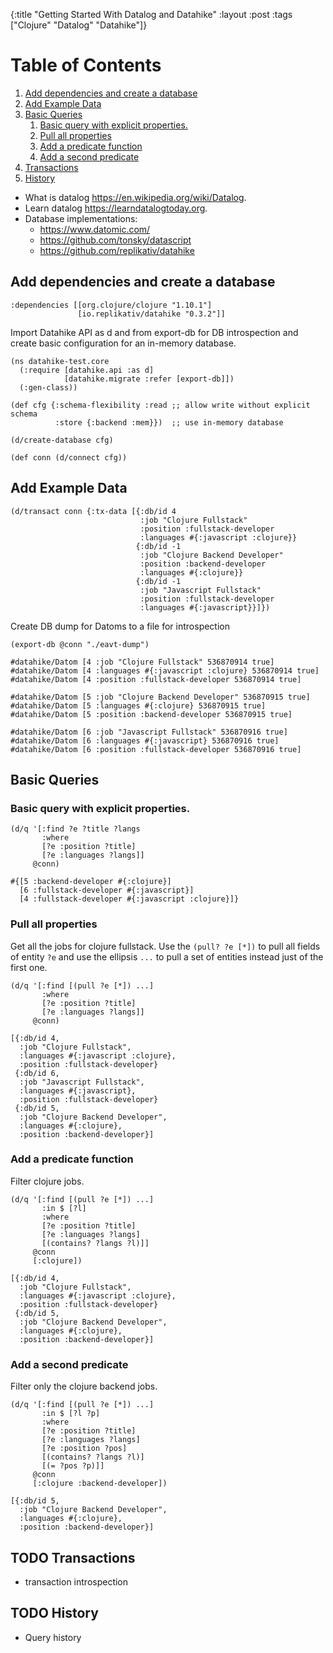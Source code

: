 {:title "Getting Started With Datalog and Datahike"
 :layout :post
 :tags  ["Clojure" "Datalog" "Datahike"]}


# Table of Contents

1.  [Add dependencies and create a database](#org10812a7)
2.  [Add Example Data](#orgda6af90)
3.  [Basic Queries](#org6e549e6)
    1.  [Basic query with explicit properties.](#org26f23ea)
    2.  [Pull all properties](#org4e1a75e)
    3.  [Add a predicate function](#orgd96072d)
    4.  [Add a second predicate](#orga8338e5)
4.  [Transactions](#org255f136)
5.  [History](#orgcd9ca35)



<a id="org926352f"></a>

-   What is datalog <https://en.wikipedia.org/wiki/Datalog>.
-   Learn datalog  <https://learndatalogtoday.org>.
-   Database implementations:
    -   <https://www.datomic.com/>
    -   <https://github.com/tonsky/datascript>
    -   <https://github.com/replikativ/datahike>


<a id="org10812a7"></a>

## Add dependencies and create a database

    :dependencies [[org.clojure/clojure "1.10.1"]
                   [io.replikativ/datahike "0.3.2"]]

Import Datahike API as d and from export-db for DB introspection and create basic configuration for an in-memory database.

    (ns datahike-test.core
      (:require [datahike.api :as d]
                [datahike.migrate :refer [export-db]])
      (:gen-class))

    (def cfg {:schema-flexibility :read ;; allow write without explicit schema
              :store {:backend :mem}})  ;; use in-memory database

    (d/create-database cfg)

    (def conn (d/connect cfg))


<a id="orgda6af90"></a>

## Add Example Data


    (d/transact conn {:tx-data [{:db/id 4
                                 :job "Clojure Fullstack"
                                 :position :fullstack-developer
                                 :languages #{:javascript :clojure}}
                                {:db/id -1
                                 :job "Clojure Backend Developer"
                                 :position :backend-developer
                                 :languages #{:clojure}}
                                {:db/id -1
                                 :job "Javascript Fullstack"
                                 :position :fullstack-developer
                                 :languages #{:javascript}}]})

Create DB dump for Datoms to a file for introspection

    (export-db @conn "./eavt-dump")

    #datahike/Datom [4 :job "Clojure Fullstack" 536870914 true]
    #datahike/Datom [4 :languages #{:javascript :clojure} 536870914 true]
    #datahike/Datom [4 :position :fullstack-developer 536870914 true]

    #datahike/Datom [5 :job "Clojure Backend Developer" 536870915 true]
    #datahike/Datom [5 :languages #{:clojure} 536870915 true]
    #datahike/Datom [5 :position :backend-developer 536870915 true]

    #datahike/Datom [6 :job "Javascript Fullstack" 536870916 true]
    #datahike/Datom [6 :languages #{:javascript} 536870916 true]
    #datahike/Datom [6 :position :fullstack-developer 536870916 true]


<a id="org6e549e6"></a>

## Basic Queries


<a id="org26f23ea"></a>

### Basic query with explicit properties.

    (d/q '[:find ?e ?title ?langs
           :where
           [?e :position ?title]
           [?e :languages ?langs]]
         @conn)

    #{[5 :backend-developer #{:clojure}]
      [6 :fullstack-developer #{:javascript}]
      [4 :fullstack-developer #{:javascript :clojure}]}


<a id="org4e1a75e"></a>

### Pull all properties

Get all the jobs for clojure fullstack. Use the `(pull? ?e [*])` to
pull all fields of entity `?e` and use the ellipsis `...` to pull a set of
entities instead just of the first one.

    (d/q '[:find [(pull ?e [*]) ...]
           :where
           [?e :position ?title]
           [?e :languages ?langs]]
         @conn)

    [{:db/id 4,
      :job "Clojure Fullstack",
      :languages #{:javascript :clojure},
      :position :fullstack-developer}
     {:db/id 6,
      :job "Javascript Fullstack",
      :languages #{:javascript},
      :position :fullstack-developer}
     {:db/id 5,
      :job "Clojure Backend Developer",
      :languages #{:clojure},
      :position :backend-developer}]


<a id="orgd96072d"></a>

### Add a predicate function

Filter clojure jobs.

    (d/q '[:find [(pull ?e [*]) ...]
           :in $ [?l]
           :where
           [?e :position ?title]
           [?e :languages ?langs]
           [(contains? ?langs ?l)]]
         @conn
         [:clojure])

    [{:db/id 4,
      :job "Clojure Fullstack",
      :languages #{:javascript :clojure},
      :position :fullstack-developer}
     {:db/id 5,
      :job "Clojure Backend Developer",
      :languages #{:clojure},
      :position :backend-developer}]


<a id="orga8338e5"></a>

### Add a second predicate

Filter only the clojure backend jobs.


    (d/q '[:find [(pull ?e [*]) ...]
           :in $ [?l ?p]
           :where
           [?e :position ?title]
           [?e :languages ?langs]
           [?e :position ?pos]
           [(contains? ?langs ?l)]
           [(= ?pos ?p)]]
         @conn
         [:clojure :backend-developer])

    [{:db/id 5,
      :job "Clojure Backend Developer",
      :languages #{:clojure},
      :position :backend-developer}]


<a id="org255f136"></a>

## TODO Transactions

-   transaction introspection


<a id="orgcd9ca35"></a>

## TODO History

-   Query history
